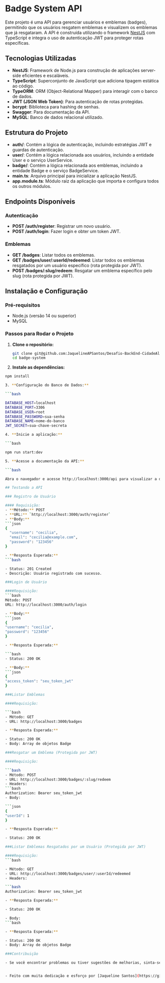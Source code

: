 # Badge System API

Este projeto é uma API para gerenciar usuários e emblemas (badges), permitindo que os usuários resgatem emblemas e visualizem os emblemas que já resgataram. A API é construída utilizando o framework [NestJS](https://nestjs.com/) com TypeScript e integra o uso de autenticação JWT para proteger rotas específicas.

## Tecnologias Utilizadas

- **NestJS**: Framework de Node.js para construção de aplicações server-side eficientes e escaláveis.
- **TypeScript**: Superconjunto de JavaScript que adiciona tipagem estática ao código.
- **TypeORM**: ORM (Object-Relational Mapper) para interagir com o banco de dados.
- **JWT (JSON Web Token)**: Para autenticação de rotas protegidas.
- **bcrypt**: Biblioteca para hashing de senhas.
- **Swagger**: Para documentação da API.
- **MySQL**: Banco de dados relacional utilizado.

## Estrutura do Projeto

- **auth/**: Contém a lógica de autenticação, incluindo estratégias JWT e guardas de autenticação.
- **user/**: Contém a lógica relacionada aos usuários, incluindo a entidade User e o serviço UserService.
- **badge/**: Contém a lógica relacionada aos emblemas, incluindo a entidade Badge e o serviço BadgeService.
- **main.ts**: Arquivo principal para inicializar a aplicação NestJS.
- **app.module.ts**: Módulo raiz da aplicação que importa e configura todos os outros módulos.

## Endpoints Disponíveis

### Autenticação

- **POST /auth/register**: Registrar um novo usuário.
- **POST /auth/login**: Fazer login e obter um token JWT.

### Emblemas

- **GET /badges**: Listar todos os emblemas.
- **GET /badges/user/:userId/redeemed**: Listar todos os emblemas resgatados por um usuário específico (rota protegida por JWT).
- **POST /badges/:slug/redeem**: Resgatar um emblema específico pelo slug (rota protegida por JWT).

## Instalação e Configuração

### Pré-requisitos

- Node.js (versão 14 ou superior)
- MySQL

### Passos para Rodar o Projeto

1. **Clone o repositório:**

   ```bash
   git clone git@github.com:JaquelineAPSantos/Desafio-BackEnd-CidadeAlta.git
   cd badge-system

2. **Instale as dependências:**
   
  ```bash
 npm install

3. **Configuração do Banco de Dados:**

```bash

DATABASE_HOST=localhost
DATABASE_PORT=3306
DATABASE_USER=root
DATABASE_PASSWORD=sua-senha
DATABASE_NAME=nome-do-banco
JWT_SECRET=sua-chave-secreta

4. **Inicie a aplicação:**

```bash

npm run start:dev

5. **Acesse a documentação da API:**

```bash

Abra o navegador e acesse http://localhost:3000/api para visualizar a documentação da API gerada pelo Swagger.

## Testando a API

### Registro de Usuário

#### Requisição:
- **Método:** POST
- **URL:** `http://localhost:3000/auth/register`
- **Body:**
  ```json
  {
    "username": "cecilia",
    "email": "cecilia@example.com",
    "password": "123456"
  }

- **Resposta Esperada:**
```bash

- Status: 201 Created
- Descrição: Usuário registrado com sucesso.

###Login de Usuário

####Requisição:
```bash
Método: POST
URL: http://localhost:3000/auth/login

- **Body:**
```json
{
  "username": "cecilia",
  "password": "123456"
}

- **Resposta Esperada:**

```bash
- Status: 200 OK

- **Body:**
```json
{
  "access_token": "seu_token_jwt"
}

###Listar Emblemas

####Requisição:

```bash
- Método: GET
- URL: http://localhost:3000/badges

- **Resposta Esperada:**

- Status: 200 OK
- Body: Array de objetos Badge

###Resgatar um Emblema (Protegida por JWT)

####Requisição:

```bash
- Método: POST
- URL: http://localhost:3000/badges/:slug/redeem
- Headers:
```bash
Authorization: Bearer seu_token_jwt
- Body:

```json
{
  "userId": 1
}

- **Resposta Esperada:**

- Status: 200 OK

###Listar Emblemas Resgatados por um Usuário (Protegida por JWT)

####Requisição:
```bash

- Método: GET
- URL: http://localhost:3000/badges/user/:userId/redeemed
- Headers:

```bash
Authorization: Bearer seu_token_jwt

- **Resposta Esperada:**

- Status: 200 OK

- Body:
```bash

- **Resposta Esperada:**

- Status: 200 OK
- Body: Array de objetos Badge

###Contribuição

- Se você encontrar problemas ou tiver sugestões de melhorias, sinta-se à vontade para abrir uma issue ou enviar um pull request.


- Feito com muita dedicação e esforço por [Jaqueline Santos](https://github.com/JaquelineAPSantos)

